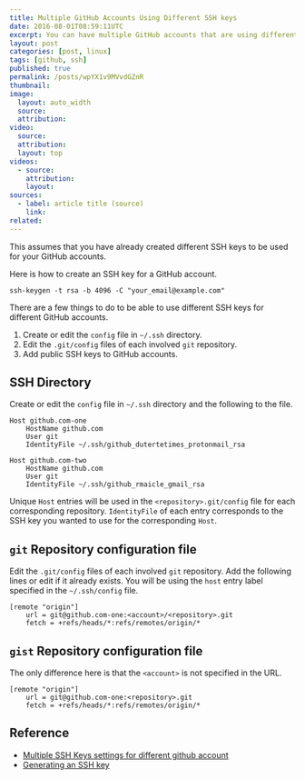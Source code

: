```yaml
---
title: Multiple GitHub Accounts Using Different SSH keys
date: 2016-08-01T08:59:11UTC
excerpt: You can have multiple GitHub accounts that are using different SSH keys.
layout: post
categories: [post, linux]
tags: [github, ssh]
published: true
permalink: /posts/wpYX1v9MVvdGZnR
thumbnail:
image:
  layout: auto_width
  source: 
  attribution: 
video:
  source: 
  attribution: 
  layout: top
videos:
  - source: 
    attribution: 
    layout: 
sources:
  - label: article title (source)
    link:
related:
---
```


This assumes that you have already created different SSH keys to be used for your GitHub accounts.

Here is how to create an SSH key for a GitHub account.

    ssh-keygen -t rsa -b 4096 -C "your_email@example.com"
    
There are a few things to do to be able to use different SSH keys for different GitHub accounts.

1. Create or edit the `config` file in `~/.ssh` directory.
2. Edit the `.git/config` files of each involved `git` repository.
3. Add public SSH keys to GitHub accounts.

## SSH Directory

Create or edit the `config` file in `~/.ssh` directory and the following to the file.

~~~
Host github.com-one
    HostName github.com
    User git
    IdentityFile ~/.ssh/github_dutertetimes_protonmail_rsa

Host github.com-two
    HostName github.com
    User git
    IdentityFile ~/.ssh/github_rmaicle_gmail_rsa
~~~

Unique `Host` entries will be used in the `<repository>.git/config` file for each corresponding repository.
`IdentityFile` of each entry corresponds to the SSH key you wanted to use for the corresponding `Host`.

## `git` Repository configuration file

Edit the `.git/config` files of each involved `git` repository.
Add the following lines or edit if it already exists.
You will be using the `host` entry label specified in the `~/.ssh/config` file.

    [remote "origin"]
        url = git@github.com-one:<account>/<repository>.git
        fetch = +refs/heads/*:refs/remotes/origin/*

## `gist` Repository configuration file

The only difference here is that the `<account>` is not specified in the URL.

    [remote "origin"]
        url = git@github.com-one:<repository>.git
        fetch = +refs/heads/*:refs/remotes/origin/*

## Reference

* [Multiple SSH Keys settings for different github account](https://gist.github.com/jexchan/2351996)
* [Generating an SSH key](https://help.github.com/articles/generating-an-ssh-key/)
